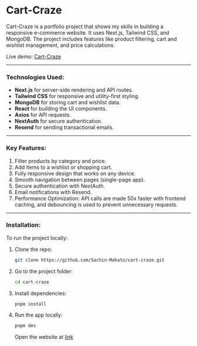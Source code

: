 # Cart-Craze

Cart-Craze is a portfolio project that shows my skills in building a responsive e-commerce website. It uses Next.js, Tailwind CSS, and MongoDB. The project includes features like product filtering, cart and wishlist management, and price calculations.

Live demo: [Cart-Craze](https://cart-craze-lake.vercel.app/)

---

### Technologies Used:

-   **Next.js** for server-side rendering and API routes.
-   **Tailwind CSS** for responsive and utility-first styling.
-   **MongoDB** for storing cart and wishlist data.
-   **React** for building the UI components.
-   **Axios** for API requests.
-   **NextAuth** for secure authentication.
-   **Resend** for sending transactional emails.

---

### Key Features:

1. Filter products by category and price.
2. Add items to a wishlist or shopping cart.
3. Fully responsive design that works on any device.
4. Smooth navigation between pages (single-page app).
5. Secure authentication with NextAuth.
6. Email notifications with Resend.
7. Performance Optimization: API calls are made 50x faster with frontend caching, and debouncing is used to prevent unnecessary requests.

---

### Installation:

To run the project locally:

1. Clone the repo:

    ```bash
    git clone https://github.com/Sachin-Mahato/cart-craze.git
    ```

2. Go to the project folder:

    ```bash
    cd cart-craze
    ```

3. Install dependencies:

    ```bash
    pnpm install
    ```

4. Run the app locally:

    ```bash
    pnpm dev
    ```

    Open the website at [link](https://cart-craze-lake.vercel.app/)
